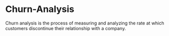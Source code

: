 # Churn-Analysis
Churn analysis is the process of measuring and analyzing the rate at which customers discontinue their relationship with a company. 
